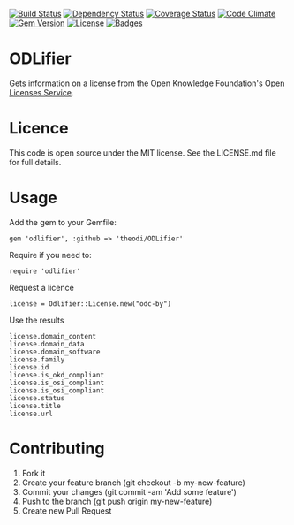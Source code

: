 [![Build Status](http://img.shields.io/travis/theodi/odlifier.svg)](https://travis-ci.org/theodi/odlifier)
[![Dependency Status](http://img.shields.io/gemnasium/theodi/odlifier.svg)](https://gemnasium.com/theodi/odlifier)
[![Coverage Status](http://img.shields.io/coveralls/theodi/odlifier.svg)](https://coveralls.io/r/theodi/odlifier)
[![Code Climate](http://img.shields.io/codeclimate/github/theodi/odlifier.svg)](https://codeclimate.com/github/theodi/odlifier)
[![Gem Version](http://img.shields.io/gem/v/odlifier.svg)](https://rubygems.org/gems/odlifier)
[![License](http://img.shields.io/:license-mit-blue.svg)](http://theodi.mit-license.org)
[![Badges](http://img.shields.io/:badges-7/7-ff6799.svg)](https://github.com/pikesley/badger)

# ODLifier

Gets information on a license from the Open Knowledge Foundation's [Open Licenses Service](http://licenses.opendefinition.org/).

# Licence

This code is open source under the MIT license. See the LICENSE.md file for full details.

# Usage

Add the gem to your Gemfile:

	gem 'odlifier', :github => 'theodi/ODLifier'
		
Require if you need to:

	require 'odlifier'
		
Request a licence

	license = Odlifier::License.new("odc-by")
	
Use the results

	license.domain_content
	license.domain_data
	license.domain_software
	license.family
	license.id
	license.is_okd_compliant
	license.is_osi_compliant
	license.is_osi_compliant
	license.status
	license.title
	license.url
	
# Contributing

1. Fork it
2. Create your feature branch (git checkout -b my-new-feature)
3. Commit your changes (git commit -am 'Add some feature')
4. Push to the branch (git push origin my-new-feature)
5. Create new Pull Request
	

		
